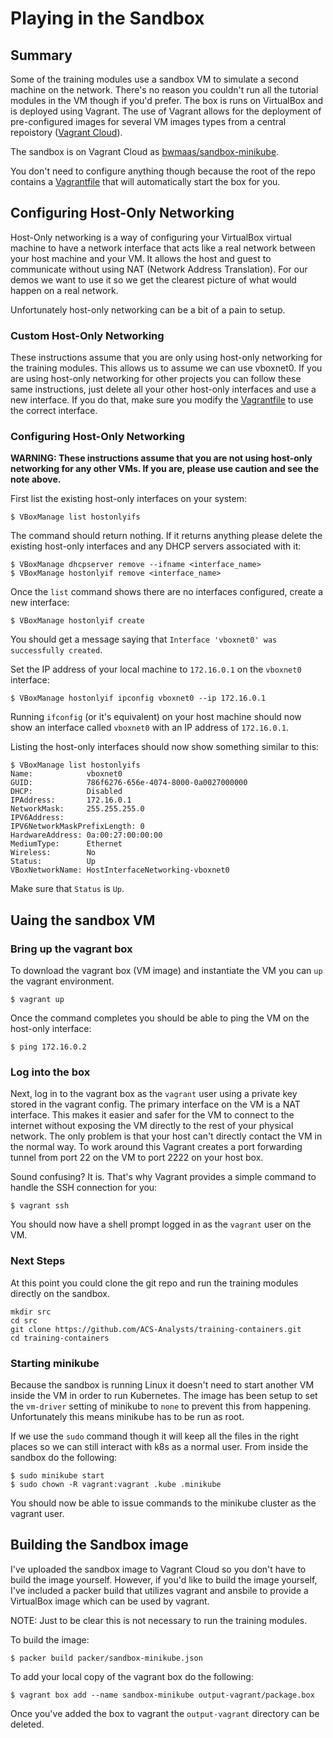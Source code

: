 # Playing in the Sandbox
## Summary
Some of the training modules use a sandbox VM to simulate a second machine on
the network. There's no reason you couldn't run all the tutorial modules in
the VM though if you'd prefer. The box is runs on VirtualBox and is deployed
using Vagrant. The use of Vagrant allows for the deployment of pre-configured
images for several VM images types from a central repoistory ([Vagrant Cloud](https://app.vagrantup.com/)).

The sandbox is on Vagrant Cloud as [bwmaas/sandbox-minikube](https://app.vagrantup.com/bwmaas/boxes/sandbox-minikube).

You don't need to configure anything though because the root of the repo
contains a [Vagrantfile](../Vagrantfile) that will automatically start the
box for you.

## Configuring Host-Only Networking
Host-Only networking is a way of configuring your VirtualBox virtual machine to
have a network interface that acts like a real network between your host machine
and your VM. It allows the host and guest to communicate without using NAT
(Network Address Translation). For our demos we want to use it so we get the
clearest picture of what would happen on a real network.

Unfortunately host-only networking can be a bit of a pain to setup.

### Custom Host-Only Networking
These instructions assume that you are only using host-only networking for the
training modules. This allows us to assume we can use vboxnet0. If you are using
host-only networking for other projects you can follow these same instructions,
just delete all your other host-only interfaces and use a new interface. If you
do that, make sure you modify the [Vagrantfile](../Vagrantfile) to use the
correct interface.

### Configuring Host-Only Networking
**WARNING: These instructions assume that you are not using host-only networking
for any other VMs. If you are, please use caution and see the note above.**

First list the existing host-only interfaces on your system:
```
$ VBoxManage list hostonlyifs
```

The command should return nothing. If it returns anything please delete the
existing host-only interfaces and any DHCP servers associated with it:

```
$ VBoxManage dhcpserver remove --ifname <interface_name>
$ VBoxManage hostonlyif remove <interface_name>
```

Once the `list` command shows there are no interfaces configured, create a new
interface:

```
$ VBoxManage hostonlyif create
```

You should get a message saying that `Interface 'vboxnet0' was successfully created`.

Set the IP address of your local machine to `172.16.0.1` on the `vboxnet0`
interface:

```
$ VBoxManage hostonlyif ipconfig vboxnet0 --ip 172.16.0.1
```

Running `ifconfig` (or it's equivalent) on your host machine should now show an
interface called `vboxnet0` with an IP address of `172.16.0.1`.

Listing the host-only interfaces should now show something similar to this:

```
$ VBoxManage list hostonlyifs
Name:            vboxnet0
GUID:            786f6276-656e-4074-8000-0a0027000000
DHCP:            Disabled
IPAddress:       172.16.0.1
NetworkMask:     255.255.255.0
IPV6Address:     
IPV6NetworkMaskPrefixLength: 0
HardwareAddress: 0a:00:27:00:00:00
MediumType:      Ethernet
Wireless:        No
Status:          Up
VBoxNetworkName: HostInterfaceNetworking-vboxnet0
```

Make sure that `Status` is `Up`.

## Uaing the sandbox VM
### Bring up the vagrant box
To download the vagrant box (VM image) and instantiate the VM you can `up`
the vagrant environment.

```
$ vagrant up
```

Once the command completes you should be able to ping the VM on the host-only
interface:

```
$ ping 172.16.0.2
```

### Log into the box
Next, log in to the vagrant box as the `vagrant` user using a private key
stored in the vagrant config. The primary interface on the VM is a NAT
interface. This makes it easier and safer for the VM to connect to the
internet without exposing the VM directly to the rest of your physical
network. The only problem is that your host can't directly contact the VM
in the normal way. To work around this Vagrant creates a port forwarding
tunnel from port 22 on the VM to port 2222 on your host box.

Sound confusing? It is. That's why Vagrant provides a simple command to
handle the SSH connection for you: 

```
$ vagrant ssh
```

You should now have a shell prompt logged in as the `vagrant` user on the VM.

### Next Steps
At this point you could clone the git repo and run the training modules
directly on the sandbox.

```
mkdir src
cd src
git clone https://github.com/ACS-Analysts/training-containers.git
cd training-containers
```

### Starting minikube
Because the sandbox is running Linux it doesn't need to start another
VM inside the VM in order to run Kubernetes. The image has been setup
to set the `vm-driver` setting of minikube to `none` to prevent this
from happening. Unfortunately this means minikube has to be run as root.

If we use the `sudo` command though it will keep all the files in the
right places so we can still interact with k8s as a normal user. From
inside the sandbox do the following:

```
$ sudo minikube start
$ sudo chown -R vagrant:vagrant .kube .minikube
```

You should now be able to issue commands to the minikube cluster as the
vagrant user.

## Building the Sandbox image
I've uploaded the sandbox image to Vagrant Cloud so you don't
have to build the image yourself. However, if you'd like to build the image
yourself, I've included a packer build that utilizes vagrant and ansbile to
provide a VirtualBox image which can be used by vagrant.

NOTE: Just to be clear this is not necessary to run the training modules.

To build the image:

```
$ packer build packer/sandbox-minikube.json
```

To add your local copy of the vagrant box do the following:

```
$ vagrant box add --name sandbox-minikube output-vagrant/package.box
```

Once you've added the box to vagrant the `output-vagrant` directory can be
deleted.
